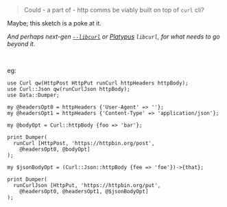 > Could - a part of - http comms be viably built on top of `curl` cli?

Maybe; this sketch is a poke at it.

_And perhaps next-gen [`--libcurl`](https://curl.se/docs/manpage.html#--libcurl) or [Platypus](https://metacpan.org/pod/FFI::Platypus) `libcurl`, for what needs to go beyond it._

<br>

eg:
```
use Curl qw(HttpPost HttpPut runCurl httpHeaders httpBody);
use Curl::Json qw(runCurlJson httpBody);
use Data::Dumper;

my @headersOpt0 = httpHeaders {'User-Agent' => ''};
my @headersOpt1 = httpHeaders {'Content-Type' => 'application/json'};

my @bodyOpt = Curl::httpBody {foo => 'bar'};

print Dumper(
  runCurl [HttpPost, 'https://httpbin.org/post',
    @headersOpt0, @bodyOpt]
);

my $jsonBodyOpt = (Curl::Json::httpBody {fee => 'foe'})->{that};

print Dumper(
  runCurlJson [HttpPut, 'https://httpbin.org/put',
    @headersOpt0, @headersOpt1, @$jsonBodyOpt]
);
```
